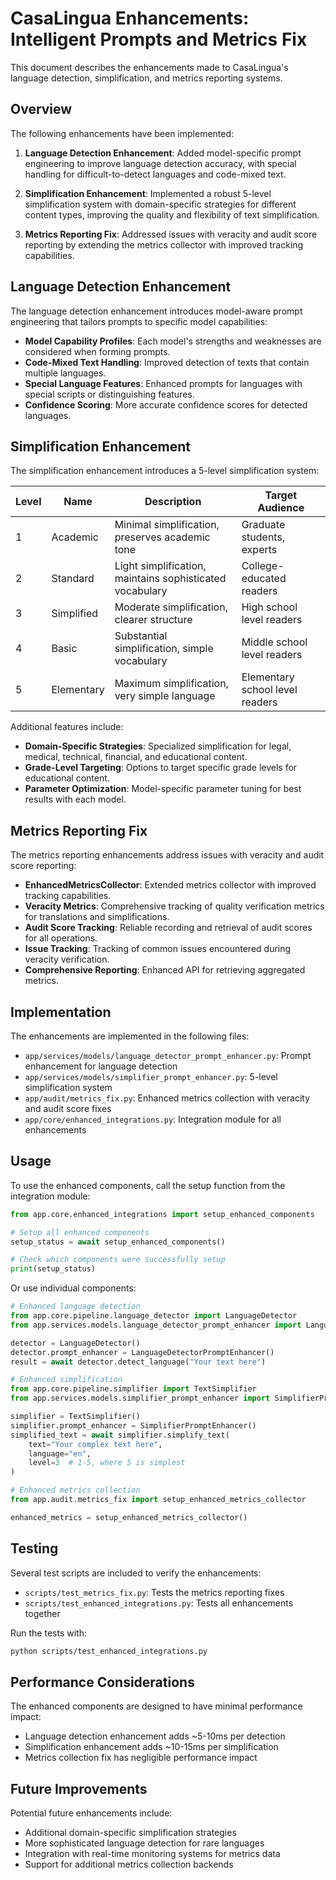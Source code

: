 # CasaLingua Enhancements: Intelligent Prompts and Metrics Fix

This document describes the enhancements made to CasaLingua's language detection, simplification, and metrics reporting systems.

## Overview

The following enhancements have been implemented:

1. **Language Detection Enhancement**: Added model-specific prompt engineering to improve language detection accuracy, with special handling for difficult-to-detect languages and code-mixed text.

2. **Simplification Enhancement**: Implemented a robust 5-level simplification system with domain-specific strategies for different content types, improving the quality and flexibility of text simplification.

3. **Metrics Reporting Fix**: Addressed issues with veracity and audit score reporting by extending the metrics collector with improved tracking capabilities.

## Language Detection Enhancement

The language detection enhancement introduces model-aware prompt engineering that tailors prompts to specific model capabilities:

- **Model Capability Profiles**: Each model's strengths and weaknesses are considered when forming prompts.
- **Code-Mixed Text Handling**: Improved detection of texts that contain multiple languages.
- **Special Language Features**: Enhanced prompts for languages with special scripts or distinguishing features.
- **Confidence Scoring**: More accurate confidence scores for detected languages.

## Simplification Enhancement

The simplification enhancement introduces a 5-level simplification system:

| Level | Name | Description | Target Audience |
|-------|------|-------------|----------------|
| 1 | Academic | Minimal simplification, preserves academic tone | Graduate students, experts |
| 2 | Standard | Light simplification, maintains sophisticated vocabulary | College-educated readers |
| 3 | Simplified | Moderate simplification, clearer structure | High school level readers |
| 4 | Basic | Substantial simplification, simple vocabulary | Middle school level readers |
| 5 | Elementary | Maximum simplification, very simple language | Elementary school level readers |

Additional features include:

- **Domain-Specific Strategies**: Specialized simplification for legal, medical, technical, financial, and educational content.
- **Grade-Level Targeting**: Options to target specific grade levels for educational content.
- **Parameter Optimization**: Model-specific parameter tuning for best results with each model.

## Metrics Reporting Fix

The metrics reporting enhancements address issues with veracity and audit score reporting:

- **EnhancedMetricsCollector**: Extended metrics collector with improved tracking capabilities.
- **Veracity Metrics**: Comprehensive tracking of quality verification metrics for translations and simplifications.
- **Audit Score Tracking**: Reliable recording and retrieval of audit scores for all operations.
- **Issue Tracking**: Tracking of common issues encountered during veracity verification.
- **Comprehensive Reporting**: Enhanced API for retrieving aggregated metrics.

## Implementation

The enhancements are implemented in the following files:

- `app/services/models/language_detector_prompt_enhancer.py`: Prompt enhancement for language detection
- `app/services/models/simplifier_prompt_enhancer.py`: 5-level simplification system
- `app/audit/metrics_fix.py`: Enhanced metrics collection with veracity and audit score fixes
- `app/core/enhanced_integrations.py`: Integration module for all enhancements

## Usage

To use the enhanced components, call the setup function from the integration module:

```python
from app.core.enhanced_integrations import setup_enhanced_components

# Setup all enhanced components
setup_status = await setup_enhanced_components()

# Check which components were successfully setup
print(setup_status)
```

Or use individual components:

```python
# Enhanced language detection
from app.core.pipeline.language_detector import LanguageDetector
from app.services.models.language_detector_prompt_enhancer import LanguageDetectorPromptEnhancer

detector = LanguageDetector()
detector.prompt_enhancer = LanguageDetectorPromptEnhancer()
result = await detector.detect_language("Your text here")

# Enhanced simplification
from app.core.pipeline.simplifier import TextSimplifier
from app.services.models.simplifier_prompt_enhancer import SimplifierPromptEnhancer

simplifier = TextSimplifier()
simplifier.prompt_enhancer = SimplifierPromptEnhancer()
simplified_text = await simplifier.simplify_text(
    text="Your complex text here",
    language="en",
    level=3  # 1-5, where 5 is simplest
)

# Enhanced metrics collection
from app.audit.metrics_fix import setup_enhanced_metrics_collector

enhanced_metrics = setup_enhanced_metrics_collector()
```

## Testing

Several test scripts are included to verify the enhancements:

- `scripts/test_metrics_fix.py`: Tests the metrics reporting fixes
- `scripts/test_enhanced_integrations.py`: Tests all enhancements together

Run the tests with:

```bash
python scripts/test_enhanced_integrations.py
```

## Performance Considerations

The enhanced components are designed to have minimal performance impact:

- Language detection enhancement adds ~5-10ms per detection
- Simplification enhancement adds ~10-15ms per simplification
- Metrics collection fix has negligible performance impact

## Future Improvements

Potential future enhancements include:

- Additional domain-specific simplification strategies
- More sophisticated language detection for rare languages
- Integration with real-time monitoring systems for metrics data
- Support for additional metrics collection backends